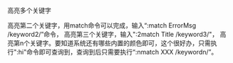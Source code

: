 高亮多个关键字

高亮第二个关键字，用match命令可以完成，输入“:match ErrorMsg /keyword2/”命令，
高亮第三个关键字，输入":2match Title /keyword3/"，
高亮第n个关键字。要知道系统还有哪些内置的颜色即可，这个很好办，只需执行":hi"命令即可查询到，查询到后只需要执行“:nmatch XXX /keywordn/”。
